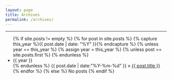 ```yaml
---
layout: page
title: Archives
permalink: /archives/
---
```


***

<ul class="tags-box">
   {% if site.posts != empty %}
      {% for post in site.posts %}
         {% capture this_year %}{{ post.date | date: "%Y" }}{% endcapture %}
         {% unless year == this_year %}
            {% assign year = this_year %}
         {% unless post == site.posts.first %}
         {% endunless %}
            <li id="{{ year }}">{{ year }}</li>
         {% endunless %}
   <time datetime="{{ post.date | date:"%Y-%m-%d" }}">
      {{ post.date | date:"%Y-%m-%d" }}
   </time>
   &raquo; <a href="{{ site.baseurl }}{{ post.url }}">{{ post.title }}</a><br />
      {% endfor %}
   {% else %}
   <span>No posts</span>
   {% endif %}
</ul>
